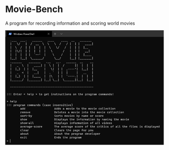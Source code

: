# Movie-Bench
A program for recording information and scoring world movies

![program](/images/program.PNG)
